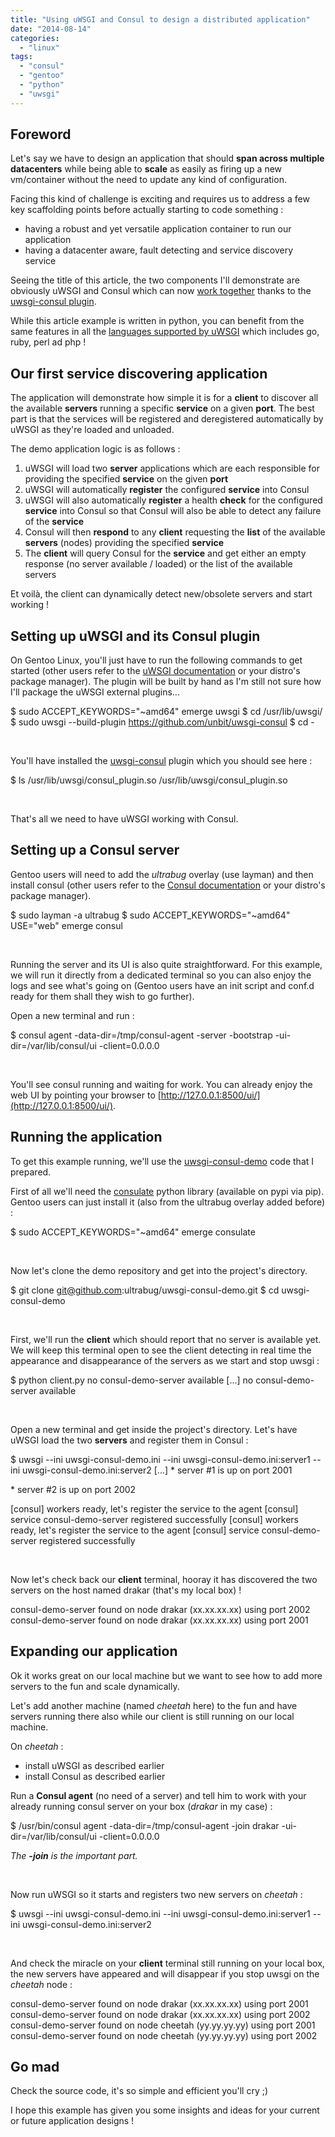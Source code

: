```yaml
---
title: "Using uWSGI and Consul to design a distributed application"
date: "2014-08-14"
categories: 
  - "linux"
tags: 
  - "consul"
  - "gentoo"
  - "python"
  - "uwsgi"
---
```


## Foreword

Let's say we have to design an application that should **span across multiple datacenters** while being able to **scale** as easily as firing up a new vm/container without the need to update any kind of configuration.

Facing this kind of challenge is exciting and requires us to address a few key scaffolding points before actually starting to code something :

- having a robust and yet versatile application container to run our application
- having a datacenter aware, fault detecting and service discovery service

Seeing the title of this article, the two components I'll demonstrate are obviously uWSGI and Consul which can now [work together](https://github.com/ultrabug/uwsgi-consul-rfc) thanks to the [uwsgi-consul plugin](https://github.com/unbit/uwsgi-consul).

While this article example is written in python, you can benefit from the same features in all the [languages supported by uWSGI](http://uwsgi-docs.readthedocs.org/en/latest/LanguagesAndPlatforms.html) which includes go, ruby, perl ad php !

## Our first service discovering application

The application will demonstrate how simple it is for a **client** to discover all the available **servers** running a specific **service** on a given **port**. The best part is that the services will be registered and deregistered automatically by uWSGI as they're loaded and unloaded.

The demo application logic is as follows :

1. uWSGI will load two **server** applications which are each responsible for providing the specified **service** on the given **port**
2. uWSGI will automatically **register** the configured **service** into Consul
3. uWSGI will also automatically **register** a health **check** for the configured **service** into Consul so that Consul will also be able to detect any failure of the **service**
4. Consul will then **respond** to any **client** requesting the **list** of the available **servers** (nodes) providing the specified **service**
5. The **client** will query Consul for the **service** and get either an empty response (no server available / loaded) or the list of the available servers

Et voilà, the client can dynamically detect new/obsolete servers and start working !

## Setting up uWSGI and its Consul plugin

On Gentoo Linux, you'll just have to run the following commands to get started (other users refer to the [uWSGI documentation](http://uwsgi-docs.readthedocs.org/en/latest/Install.html) or your distro's package manager). The plugin will be built by hand as I'm still not sure how I'll package the uWSGI external plugins...

$ sudo ACCEPT_KEYWORDS="~amd64" emerge uwsgi
$ cd /usr/lib/uwsgi/
$ sudo uwsgi --build-plugin https://github.com/unbit/uwsgi-consul
$ cd -

 

You'll have installed the [uwsgi-consul](https://github.com/unbit/uwsgi-consul) plugin which you should see here :

$ ls /usr/lib/uwsgi/consul_plugin.so
/usr/lib/uwsgi/consul_plugin.so

 

That's all we need to have uWSGI working with Consul.

## Setting up a Consul server

Gentoo users will need to add the _ultrabug_ overlay (use layman) and then install consul (other users refer to the [Consul documentation](http://www.consul.io/downloads.html) or your distro's package manager).

$ sudo layman -a ultrabug
$ sudo ACCEPT_KEYWORDS="~amd64" USE="web" emerge consul

 

Running the server and its UI is also quite straightforward. For this example, we will run it directly from a dedicated terminal so you can also enjoy the logs and see what's going on (Gentoo users have an init script and conf.d ready for them shall they wish to go further).

Open a new terminal and run :

$ consul agent -data-dir=/tmp/consul-agent -server -bootstrap -ui-dir=/var/lib/consul/ui -client=0.0.0.0

 

You'll see consul running and waiting for work. You can already enjoy the web UI by pointing your browser to [http://127.0.0.1:8500/ui/](http://127.0.0.1:8500/ui/).

## Running the application

To get this example running, we'll use the [uwsgi-consul-demo](https://github.com/ultrabug/uwsgi-consul-demo) code that I prepared.

First of all we'll need the [consulate](https://github.com/gmr/consulate) python library (available on pypi via pip). Gentoo users can just install it (also from the ultrabug overlay added before) :

$ sudo ACCEPT_KEYWORDS="~amd64" emerge consulate

 

Now let's clone the demo repository and get into the project's directory.

$ git clone git@github.com:ultrabug/uwsgi-consul-demo.git
$ cd uwsgi-consul-demo

 

First, we'll run the **client** which should report that no server is available yet. We will keep this terminal open to see the client detecting in real time the appearance and disappearance of the servers as we start and stop uwsgi :

$ python client.py 
no consul-demo-server available
[...]
no consul-demo-server available

 

Open a new terminal and get inside the project's directory. Let's have uWSGI load the two **servers** and register them in Consul :

$ uwsgi --ini uwsgi-consul-demo.ini --ini uwsgi-consul-demo.ini:server1 --ini uwsgi-consul-demo.ini:server2
[...]
\* server #1 is up on port 2001

\* server #2 is up on port 2002

[consul] workers ready, let's register the service to the agent
[consul] service consul-demo-server registered successfully
[consul] workers ready, let's register the service to the agent
[consul] service consul-demo-server registered successfully

 

Now let's check back our **client** terminal, hooray it has discovered the two servers on the host named drakar (that's my local box) !

consul-demo-server found on node drakar (xx.xx.xx.xx) using port 2002
consul-demo-server found on node drakar (xx.xx.xx.xx) using port 2001

## Expanding our application

Ok it works great on our local machine but we want to see how to add more servers to the fun and scale dynamically.

Let's add another machine (named _cheetah_ here) to the fun and have servers running there also while our client is still running on our local machine.

On _cheetah_ :

- install uWSGI as described earlier
- install Consul as described earlier

Run a **Consul agent** (no need of a server) and tell him to work with your already running consul server on your box (_drakar_ in my case) :

$ /usr/bin/consul agent -data-dir=/tmp/consul-agent -join drakar -ui-dir=/var/lib/consul/ui -client=0.0.0.0

_The **\-join** <your host or IP> is the important part._

 

Now run uWSGI so it starts and registers two new servers on _cheetah_ :

$ uwsgi --ini uwsgi-consul-demo.ini --ini uwsgi-consul-demo.ini:server1 --ini uwsgi-consul-demo.ini:server2

 

And check the miracle on your **client** terminal still running on your local box, the new servers have appeared and will disappear if you stop uwsgi on the _cheetah_ node :

consul-demo-server found on node drakar (xx.xx.xx.xx) using port 2001
consul-demo-server found on node drakar (xx.xx.xx.xx) using port 2002
consul-demo-server found on node cheetah (yy.yy.yy.yy) using port 2001
consul-demo-server found on node cheetah (yy.yy.yy.yy) using port 2002

## Go mad

Check the source code, it's so simple and efficient you'll cry ;)

I hope this example has given you some insights and ideas for your current or future application designs !
